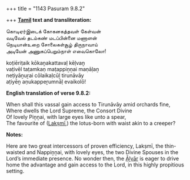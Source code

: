 +++
title = "1143 Pasuram 9.8.2"

+++
**[Tamil](/definition/tamil#history "show Tamil definitions") text and transliteration:**

கொடிஏர்இடைக் கோகனகத்தவள் கேள்வன்  
வடிவேல் தடம்கண் மடப்பின்னை மணாளன்  
நெடியான்உறை சோலைகள்சூழ் திருநாவாய்  
அடியேன் அணுகப்பெறும்நாள் எவைகொலோ!

koṭiēriṭaik kōkaṉakattavaḷ kēḷvaṉ  
vaṭivēl taṭamkaṇ maṭappiṉṉai maṇāḷaṉ  
neṭiyāṉuṟai cōlaikaḷcūḻ tirunāvāy  
aṭiyēṉ aṇukappeṟumnāḷ evaikolō!

**English translation of verse 9.8.2:**

When shall this vassal gain access to Tirunāvāy amid orchards fine,  
Where dwells the Lord Supreme, the Consort Divine  
Of lovely Piṉṉai, with large eyes like unto a spear,  
The favourite of ([Lakṣmī](/definition/lakshmi#vaishnavism "show Lakṣmī definitions"),) the lotus-born with waist akin to a creeper?

**Notes:**

Here are two great intercessors of proven efficiency, Lakṣmī, the thin-waisted and Nappiṉṉai, with lovely eyes, the two Divine Spouses in the Lord’s immediate presence. No wonder then, the [Āḻvār](/definition/aḻvar#vaishnavism "show Āḻvār definitions") is eager to drive home the advantage and gain access to the Lord, in this highly propitious setting.


